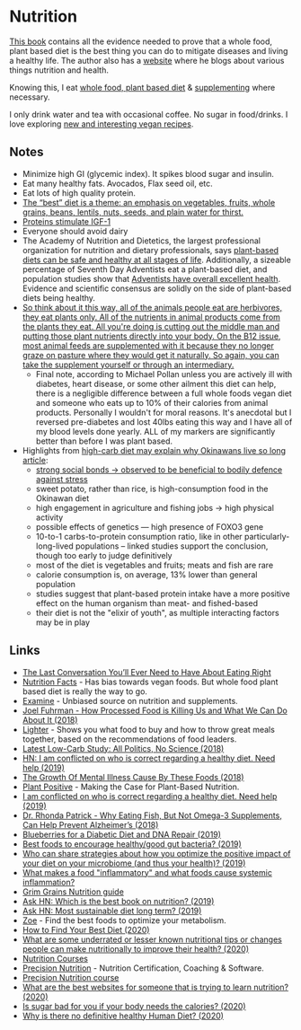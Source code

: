 # Nutrition

[This book](https://www.goodreads.com/book/show/25663961-how-not-to-die) contains all the evidence needed to prove that a whole food, plant based diet is the best thing you can do to mitigate diseases and living a healthy life. The author also has a [website](https://nutritionfacts.org) where he blogs about various things nutrition and health.

Knowing this, I eat [whole food, plant based diet](foods.md) & [supplementing](supplements.md) where necessary.

I only drink water and tea with occasional coffee. No sugar in food/drinks. I love exploring [new and interesting vegan recipes](recipes.md).

## Notes

* Minimize high GI \(glycemic index\). It spikes blood sugar and insulin.
* Eat many healthy fats. Avocados, Flax seed oil, etc.
* Eat lots of high quality protein.
* [The “best” diet is a theme: an emphasis on vegetables, fruits, whole grains, beans, lentils, nuts, seeds, and plain water for thirst.](http://www.grubstreet.com/2018/03/ultimate-conversation-on-healthy-eating-and-nutrition.html)
* [Proteins stimulate IGF-1](https://nutritionfacts.org/video/protein-intake-and-igf-1-production/)
* Everyone should avoid dairy
* The Academy of Nutrition and Dietetics, the largest professional organization for nutrition and dietary professionals, says [plant-based diets can be safe and healthy at all stages of life](https://www.ncbi.nlm.nih.gov/m/pubmed/27886704/). Additionally, a sizeable percentage of Seventh Day Adventists eat a plant-based diet, and population studies show that [Adventists have overall excellent health](https://en.m.wikipedia.org/wiki/Adventist_Health_Studies). Evidence and scientific consensus are solidly on the side of plant-based diets being healthy.
* [So think about it this way, all of the animals people eat are herbivores, they eat plants only. All of the nutrients in animal products come from the plants they eat. All you're doing is cutting out the middle man and putting those plant nutrients directly into your body. On the B12 issue, most animal feeds are supplemented with it because they no longer graze on pasture where they would get it naturally. So again, you can take the supplement yourself or through an intermediary.](https://www.reddit.com/r/PlantBasedDiet/comments/ahyhaf/i_am_conflicted_on_who_is_correct_regarding_a/)
  * Final note, according to Michael Pollan unless you are actively ill with diabetes, heart disease, or some other ailment this diet can help, there is a negligible difference between a full whole foods vegan diet and someone who eats up to 10% of their calories from animal products. Personally I wouldn't for moral reasons. It's anecdotal but I reversed pre-diabetes and lost 40lbs eating this way and I have all of my blood levels done yearly. ALL of my markers are significantly better than before I was plant based.
* Highlights from [high-carb diet may explain why Okinawans live so long article](http://www.bbc.com/future/story/20190116-a-high-carb-diet-may-explain-why-okinawans-live-so-long):
  * [strong social bonds → observed to be beneficial to bodily defence against stress](https://news.ycombinator.com/item?id=18953408)
  * sweet potato, rather than rice, is high-consumption food in the Okinawan diet
  * high engagement in agriculture and fishing jobs → high physical activity
  * possible effects of genetics — high presence of FOXO3 gene
  * 10-to-1 carbs-to-protein consumption ratio, like in other particularly-long-lived populations – linked studies support the conclusion, though too early to judge definitively
  * most of the diet is vegetables and fruits; meats and fish are rare
  * calorie consumption is, on average, 13% lower than general population
  * studies suggest that plant-based protein intake have a more positive effect on the human organism than meat- and fished-based
  * their diet is not the "elixir of youth", as multiple interacting factors may be in play

## Links

* [The Last Conversation You’ll Ever Need to Have About Eating Right](http://www.grubstreet.com/2018/03/ultimate-conversation-on-healthy-eating-and-nutrition.html)
* [Nutrition Facts](https://nutritionfacts.org/) - Has bias towards vegan foods. But whole food plant based diet is really the way to go.
* [Examine](https://examine.com/) - Unbiased source on nutrition and supplements.
* [Joel Fuhrman - How Processed Food is Killing Us and What We Can Do About It \(2018\)](https://www.youtube.com/watch?v=gBGnX8aLc6A)
* [Lighter](https://www.lighter.world/welcome) - Shows you what food to buy and how to throw great meals together, based on the recommendations of food leaders.
* [Latest Low-Carb Study: All Politics, No Science \(2018\)](https://www.psychologytoday.com/us/blog/diagnosis-diet/201809/latest-low-carb-study-all-politics-no-science)
* [HN: I am conflicted on who is correct regarding a healthy diet. Need help \(2019\)](https://news.ycombinator.com/item?id=18953398#18953437)
* [The Growth Of Mental Illness Cause By These Foods \(2018\)](https://www.youtube.com/watch?v=D98KeBAuxzc)
* [Plant Positive](http://plantpositive.com/) - Making the Case for Plant-Based Nutrition.
* [I am conflicted on who is correct regarding a healthy diet. Need help \(2019\)](https://www.reddit.com/r/PlantBasedDiet/comments/ahyhaf/i_am_conflicted_on_who_is_correct_regarding_a/)
* [Dr. Rhonda Patrick - Why Eating Fish, But Not Omega-3 Supplements, Can Help Prevent Alzheimer’s \(2018\)](https://overcast.fm/+GMuFZBqY0)
* [Blueberries for a Diabetic Diet and DNA Repair \(2019\)](https://www.youtube.com/watch?v=CDNyZeD87oc)
* [Best foods to encourage healthy/good gut bacteria? \(2019\)](https://www.reddit.com/r/Nootropics/comments/chouz4/best_foods_to_encourage_healthygood_gut_bacteria/)
* [Who can share strategies about how you optimize the positive impact of your diet on your microbiome \(and thus your health\)? \(2019\)](https://www.reddit.com/r/nutrition/comments/dhq295/who_can_share_strategies_about_how_you_optimize/)
* [What makes a food "inflammatory" and what foods cause systemic inflammation?](https://www.reddit.com/r/nutrition/comments/diw5r9/what_makes_a_food_inflammatory_and_what_foods/)
* [Grim Grains Nutrition guide](https://grimgrains.com/#nutrition)
* [Ask HN: Which is the best book on nutrition? \(2019\)](https://news.ycombinator.com/item?id=21800737)
* [Ask HN: Most sustainable diet long term? \(2019\)](https://news.ycombinator.com/item?id=19660819)
* [Zoe](https://joinzoe.com/) - Find the best foods to optimize your metabolism.
* [How to Find Your Best Diet \(2020\)](https://www.gq.com/story/how-to-find-your-best-diet)
* [What are some underrated or lesser known nutritional tips or changes people can make nutritionally to improve their health? \(2020\)](https://www.reddit.com/r/nutrition/comments/gkmp2t/what_are_some_underrated_or_lesser_known/)
* [Nutrition Courses](https://www.futurelearn.com/subjects/healthcare-medicine-courses/nutrition)
* [Precision Nutrition](https://www.precisionnutrition.com/) - Nutrition Certification, Coaching & Software.
* [Precision Nutrition course](https://www.precisionnutrition.com/nutrition-coaching-free-course)
* [What are the best websites for someone that is trying to learn nutrition? \(2020\)](https://www.reddit.com/r/nutrition/comments/gw8kt0/what_are_the_best_websites_for_someone_that_is/)
* [Is sugar bad for you if your body needs the calories? \(2020\)](https://www.reddit.com/r/nutrition/comments/gxv7ya/is_sugar_bad_for_you_if_your_body_needs_the/)
* [Why is there no definitive healthy Human Diet? \(2020\)](https://www.reddit.com/r/nutrition/comments/h7jxvp/why_is_there_no_definitive_healthy_human_diet/)


